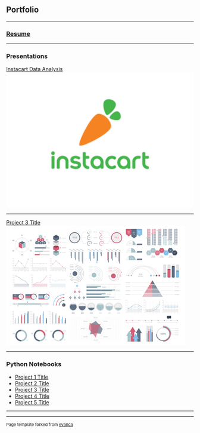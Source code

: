 ## Portfolio

---

### [Resume](/pdf/Nahum_resume.pdf)

---

### Presentations

[Instacart Data Analysis](/pdf/InstacartDataAnalysis.pdf)
<img src="images/instacartLogo.png?raw=true"/>

---
[Project 3 Title](http://example.com/)
<img src="images/dummy_thumbnail.jpg?raw=true"/>

---

### Python Notebooks

- [Project 1 Title](http://example.com/)
- [Project 2 Title](http://example.com/)
- [Project 3 Title](http://example.com/)
- [Project 4 Title](http://example.com/)
- [Project 5 Title](http://example.com/)

---




---
<p style="font-size:11px">Page template forked from <a href="https://github.com/evanca/quick-portfolio">evanca</a></p>
<!-- Remove above link if you don't want to attibute -->
